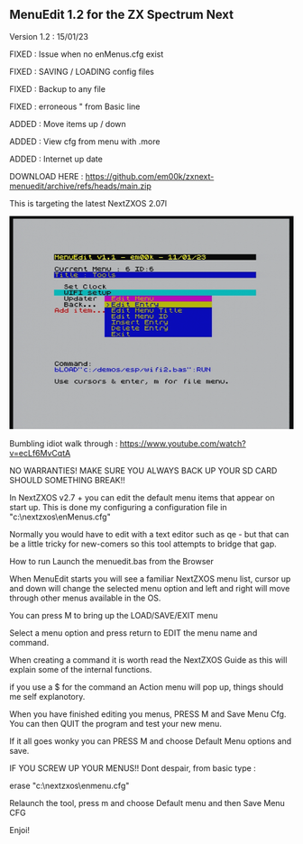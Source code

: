 
MenuEdit 1.2 for the ZX Spectrum Next 
-------------------------------------

Version 1.2 : 15/01/23

  FIXED : Issue when no enMenus.cfg exist
  
  FIXED : SAVING / LOADING config files
  
  FIXED : Backup to any file
  
  FIXED : erroneous " from Basic line
  
  ADDED : Move items up / down 
  
  ADDED : View cfg from menu with .more
  
  ADDED : Internet up date  

DOWNLOAD HERE : https://github.com/em00k/zxnext-menuedit/archive/refs/heads/main.zip

This is targeting the latest NextZXOS 2.07l

<img src="https://raw.githubusercontent.com/em00k/src-gifs/main/PIC-2023_01_13_21_58_27.png">

Bumbling idiot walk through : https://www.youtube.com/watch?v=ecLf6MvCqtA

NO WARRANTIES! MAKE SURE YOU ALWAYS BACK UP YOUR SD CARD SHOULD SOMETHING BREAK!!

In NextZXOS v2.7 + you can edit the default
menu items that appear on start up. This is 
done my configuring a configuration file in 
"c:\nextzxos\enMenus.cfg"

Normally you would have to edit with a text
editor such as qe - but that can be a little
tricky for new-comers so this tool attempts
to bridge that gap.

How to run
Launch the menuedit.bas from the Browser

When MenuEdit starts you will see a familiar 
NextZXOS menu list, cursor up and down will
change the selected menu option and left and 
right will move through other menus available
in the OS. 

You can press M to bring up the LOAD/SAVE/EXIT
menu

Select a menu option and press return to EDIT 
the menu name and command. 

When creating a command it is worth read the 
NextZXOS Guide as this will explain some of the 
internal functions. 

if you use a $ for the command an Action menu
will pop up, things should me self explanotory.

When you have finished editing you menus, PRESS M 
and Save Menu Cfg. You can then QUIT the program
and test your new menu.

If it all goes wonky you can PRESS M and choose 
Default Menu options and save. 

IF YOU SCREW UP YOUR MENUS!!
Dont despair, from basic type : 

erase "c:\nextzxos\enmenu.cfg"

Relaunch the tool, press m and choose Default menu
and then Save Menu CFG 

Enjoi! 




